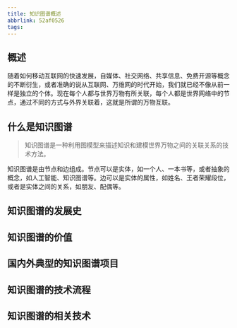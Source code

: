 ```yaml
---
title: 知识图谱概述
abbrlink: 52af0526
tags:
---
```


## 概述

随着如何移动互联网的快速发展，自媒体、社交网络、共享信息、免费开源等概念的不断衍生，或者准确的说从互联网、万维网的时代开始，我们就已经不像从前一样是独立的个体。现在每个人都与世界万物有所关联，每个人都是世界网络中的节点，通过不同的方式与外界关联着，这就是所谓的万物互联。

## 什么是知识图谱

> 知识图谱是一种利用图模型来描述知识和建模世界万物之间的关联关系的技术方法。

知识图谱是由节点和边组成。节点可以是实体，如一个人、一本书等，或者抽象的概念，如人工智能、知识图谱等。边可以是实体的属性，如姓名、王者荣耀段位，或者是实体之间的关系，如朋友、配偶等。

## 知识图谱的发展史



## 知识图谱的价值



## 国内外典型的知识图谱项目

## 知识图谱的技术流程

## 知识图谱的相关技术

